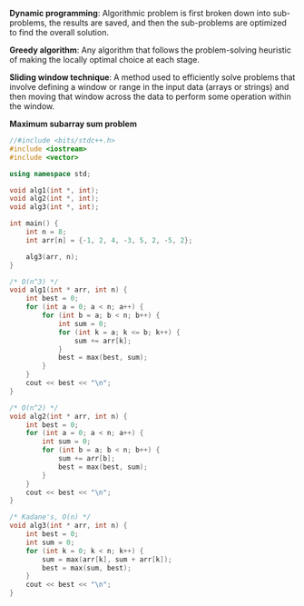 **Dynamic programming**: Algorithmic problem is first broken down into sub-problems, the results are saved, and then the sub-problems are optimized to find the overall solution.

**Greedy algorithm**: Any algorithm that follows the problem-solving heuristic of making the locally optimal choice at each stage.

**Sliding window technique**: A method used to efficiently solve problems that involve defining a window or range in the input data (arrays or strings) and then moving that window across the data to perform some operation within the window.

**Maximum subarray sum problem**
```cpp
//#include <bits/stdc++.h>
#include <iostream>
#include <vector>

using namespace std;

void alg1(int *, int);
void alg2(int *, int);
void alg3(int *, int);

int main() {
    int n = 8;
    int arr[n] = {-1, 2, 4, -3, 5, 2, -5, 2};

    alg3(arr, n);
}

/* O(n^3) */
void alg1(int * arr, int n) {
    int best = 0;
    for (int a = 0; a < n; a++) {
        for (int b = a; b < n; b++) {
            int sum = 0;
            for (int k = a; k <= b; k++) {
                sum += arr[k];
            }
            best = max(best, sum);
        }
    }
    cout << best << "\n";
}

/* O(n^2) */
void alg2(int * arr, int n) {
    int best = 0;
    for (int a = 0; a < n; a++) {
        int sum = 0;
        for (int b = a; b < n; b++) {
            sum += arr[b];
            best = max(best, sum);
        }
    }
    cout << best << "\n";
}

/* Kadane's, O(n) */
void alg3(int * arr, int n) {
    int best = 0;
    int sum = 0;
    for (int k = 0; k < n; k++) {
        sum = max(arr[k], sum + arr[k]);
        best = max(sum, best);
    }
    cout << best << "\n";
}
```